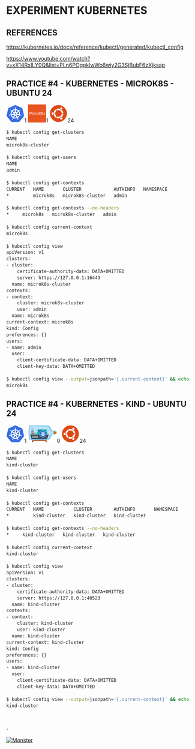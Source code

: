 # EXPERIMENT KUBERNETES

## REFERENCES

https://kubernetes.io/docs/reference/kubectl/generated/kubectl_config

https://www.youtube.com/watch?v=xX14RxILY0Q&list=PLn6POgpklwWo6wiy2G3SjBubF6zXjksap


## PRACTICE #4 - KUBERNETES - MICROK8S - UBUNTU 24

[![Kubernetes](img/kubernetes.webp "Kubernetes")](https://kubernetes.io)1
[![MicroK8s](img/microk8s.webp "MikroK8s")](https://microk8s.io)1
[![Ubuntu](img/ubuntu.webp "Ubuntu")](https://ubuntu.com)24

```bash
$ kubectl config get-clusters
NAME
microk8s-cluster

$ kubectl config get-users
NAME
admin

$ kubectl config get-contexts
CURRENT   NAME       CLUSTER            AUTHINFO   NAMESPACE
*         microk8s   microk8s-cluster   admin

$ kubectl config get-contexts --no-headers
*     microk8s   microk8s-cluster   admin

$ kubectl config current-context
microk8s

$ kubectl config view
apiVersion: v1
clusters:
- cluster:
    certificate-authority-data: DATA+OMITTED
    server: https://127.0.0.1:16443
  name: microk8s-cluster
contexts:
- context:
    cluster: microk8s-cluster
    user: admin
  name: microk8s
current-context: microk8s
kind: Config
preferences: {}
users:
- name: admin
  user:
    client-certificate-data: DATA+OMITTED
    client-key-data: DATA+OMITTED

$ kubectl config view --output=jsonpath='{.current-context}' && echo
microk8s
```

## PRACTICE #4 - KUBERNETES - KIND - UBUNTU 24

[![Kubernetes](img/kubernetes.webp "Kubernetes")](https://kubernetes.io)1
[![Kind](img/kind.webp "Kind")](https://kind.sigs.k8s.io)0
[![Ubuntu](img/ubuntu.webp "Ubuntu")](https://ubuntu.com)24

```bash
$ kubectl config get-clusters
NAME
kind-cluster

$ kubectl config get-users
NAME
kind-cluster

$ kubectl config get-contexts
CURRENT   NAME           CLUSTER        AUTHINFO       NAMESPACE
*         kind-cluster   kind-cluster   kind-cluster

$ kubectl config get-contexts --no-headers
*     kind-cluster   kind-cluster   kind-cluster

$ kubectl config current-context
kind-cluster

$ kubectl config view
apiVersion: v1
clusters:
- cluster:
    certificate-authority-data: DATA+OMITTED
    server: https://127.0.0.1:40523
  name: kind-cluster
contexts:
- context:
    cluster: kind-cluster
    user: kind-cluster
  name: kind-cluster
current-context: kind-cluster
kind: Config
preferences: {}
users:
- name: kind-cluster
  user:
    client-certificate-data: DATA+OMITTED
    client-key-data: DATA+OMITTED

$ kubectl config view --output=jsonpath='{.current-context}' && echo
kind-cluster
```

&nbsp;

`-`

[![Monster](https://avatars.githubusercontent.com/u/47848582?s=96&v=4 "Boo!")](../README.md)
